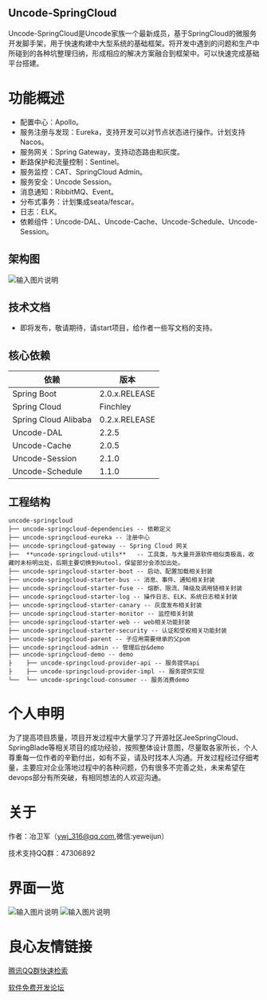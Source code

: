## Uncode-SpringCloud
Uncode-SpringCloud是Uncode家族一个最新成员，基于SpringCloud的微服务开发脚手架，用于快速构建中大型系统的基础框架。将开发中遇到的问题和生产中所碰到的各种坑整理归纳，形成相应的解决方案融合到框架中。可以快速完成基础平台搭建。

# 功能概述

- 配置中心：Apollo。
- 服务注册与发现：Eureka，支持开发可以对节点状态进行操作。计划支持Nacos。
- 服务网关：Spring Gateway，支持动态路由和灰度。
- 断路保护和流量控制：Sentinel。
- 服务监控：CAT、SpringCloud Admin。
- 服务安全：Uncode Session。
- 消息通知：RibbitMQ、Event。
- 分布式事务：计划集成seata/fescar。
- 日志：ELK。
- 依赖组件：Uncode-DAL、Uncode-Cache、Uncode-Schedule、Uncode-Session。

## 架构图

![输入图片说明](https://images.gitee.com/uploads/images/2019/0719/102332_5f2f16db_277761.jpeg "SpringCloud架构 (1).jpg")

## 技术文档
* 即将发布，敬请期待，请start项目，给作者一些写文档的支持。

## 核心依赖

| 依赖                 | 版本          |
| -------------------- | ------------- |
| Spring Boot          | 2.0.x.RELEASE |
| Spring Cloud         | Finchley      |
| Spring Cloud Alibaba | 0.2.x.RELEASE |
| Uncode-DAL           | 2.2.5         |
| Uncode-Cache         | 2.0.5         |
| Uncode-Session       | 2.1.0         |
| Uncode-Schedule      | 1.1.0         |

## 工程结构

``` 
uncode-springcloud
├── uncode-springcloud-dependencies -- 依赖定义
├── uncode-springcloud-eureka -- 注册中心
├── uncode-springcloud-gateway -- Spring Cloud 网关
├──  **uncode-springcloud-utils**   -- 工具类，与大量开源软件相似类极高，收藏时未标明出处，后期主要切换到Hutool，保留部分会添加出处。
├── uncode-springcloud-starter-boot -- 启动、配置加载相关封装
├── uncode-springcloud-starter-bus -- 消息、事件、通知相关封装
├── uncode-springcloud-starter-fuse -- 熔断、限流、降级及调用链相关封装
├── uncode-springcloud-starter-log -- 操作日志、ELK、系统日志相关封装
├── uncode-springcloud-starter-canary -- 灰度发布相关封装
├── uncode-springcloud-starter-monitor -- 监控相关封装
├── uncode-springcloud-starter-web -- web相关功能封装
├── uncode-springcloud-starter-security -- 认证和受权相关功能封装
├── uncode-springcloud-parent -- 子应用需要继承的父pom
├── uncode-springcloud-admin -- 管理后台&demo
├── uncode-springcloud-demo -- demo
├    ├── uncode-springcloud-provider-api -- 服务提供api 
├    ├── uncode-springcloud-provider-impl -- 服务提供实现
└──  └── uncode-springcloud-consumer -- 服务消费demo
```


# 个人申明

为了提高项目质量，项目开发过程中大量学习了开源社区JeeSpringCloud、SpringBlade等相关项目的成功经验，按照整体设计意图，尽量取各家所长，个人尊重每一位作者的辛勤付出，如有不妥，请及时找本人沟通。开发过程经过仔细考量，主要应对企业落地过程中的各种问题，仍有很多不完善之处，未来希望在devops部分有所突破，有相同想法的人欢迎沟通。



#  关于

作者：冶卫军（[ywj_316@qq.com](mailto:ywj_316@qq.com),微信:yeweijun）

技术支持QQ群：47306892


# 界面一览

![输入图片说明](https://images.gitee.com/uploads/images/2019/0719/102111_9fcf8a8a_277761.png "微信图片_20190718161017.png")
![输入图片说明](https://images.gitee.com/uploads/images/2019/0719/102130_2afd7233_277761.png "微信图片_20190718161136.png")


 # 良心友情链接

[腾讯QQ群快速检索](http://u.720life.cn/s/8cf73f7c)

[软件免费开发论坛](http://u.720life.cn/s/bbb01dc0)
